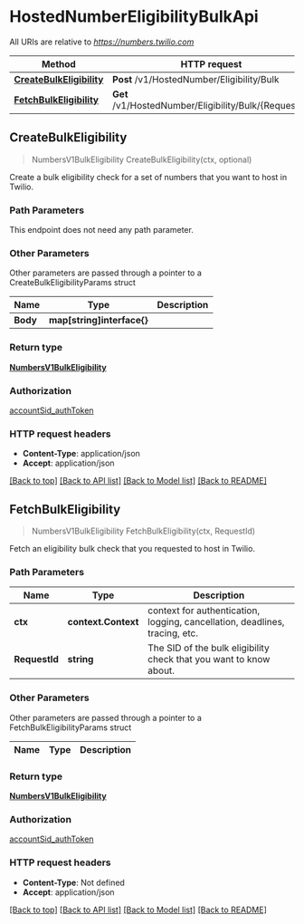 # HostedNumberEligibilityBulkApi

All URIs are relative to *https://numbers.twilio.com*

Method | HTTP request | Description
------------- | ------------- | -------------
[**CreateBulkEligibility**](HostedNumberEligibilityBulkApi.md#CreateBulkEligibility) | **Post** /v1/HostedNumber/Eligibility/Bulk | 
[**FetchBulkEligibility**](HostedNumberEligibilityBulkApi.md#FetchBulkEligibility) | **Get** /v1/HostedNumber/Eligibility/Bulk/{RequestId} | 



## CreateBulkEligibility

> NumbersV1BulkEligibility CreateBulkEligibility(ctx, optional)



Create a bulk eligibility check for a set of numbers that you want to host in Twilio.

### Path Parameters

This endpoint does not need any path parameter.

### Other Parameters

Other parameters are passed through a pointer to a CreateBulkEligibilityParams struct


Name | Type | Description
------------- | ------------- | -------------
**Body** | **map[string]interface{}** | 

### Return type

[**NumbersV1BulkEligibility**](NumbersV1BulkEligibility.md)

### Authorization

[accountSid_authToken](../README.md#accountSid_authToken)

### HTTP request headers

- **Content-Type**: application/json
- **Accept**: application/json

[[Back to top]](#) [[Back to API list]](../README.md#documentation-for-api-endpoints)
[[Back to Model list]](../README.md#documentation-for-models)
[[Back to README]](../README.md)


## FetchBulkEligibility

> NumbersV1BulkEligibility FetchBulkEligibility(ctx, RequestId)



Fetch an eligibility bulk check that you requested to host in Twilio.

### Path Parameters


Name | Type | Description
------------- | ------------- | -------------
**ctx** | **context.Context** | context for authentication, logging, cancellation, deadlines, tracing, etc.
**RequestId** | **string** | The SID of the bulk eligibility check that you want to know about.

### Other Parameters

Other parameters are passed through a pointer to a FetchBulkEligibilityParams struct


Name | Type | Description
------------- | ------------- | -------------

### Return type

[**NumbersV1BulkEligibility**](NumbersV1BulkEligibility.md)

### Authorization

[accountSid_authToken](../README.md#accountSid_authToken)

### HTTP request headers

- **Content-Type**: Not defined
- **Accept**: application/json

[[Back to top]](#) [[Back to API list]](../README.md#documentation-for-api-endpoints)
[[Back to Model list]](../README.md#documentation-for-models)
[[Back to README]](../README.md)

